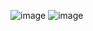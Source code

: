 ![image](https://github.com/uhuddurmus/portfilo/assets/74601877/7a1a2be9-b24b-409a-8b67-f8d5a4c645e7)
![image](https://github.com/uhuddurmus/portfilo/assets/74601877/81cf1923-db24-4614-bb37-f49a2bb3b267)
